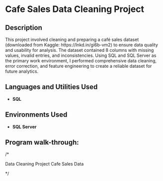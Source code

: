 <h1>Cafe Sales Data Cleaning Project</h1>



<h2>Description</h2>
This project involved cleaning and preparing a café sales dataset (downloaded from Kaggle: https://lnkd.in/gi6b-vm2) to ensure data quality and usability for analysis. The dataset contained 8 columns with missing values, invalid entries, and inconsistencies. Using SQL and SQL Server as the primary work environment, I performed comprehensive data cleaning, error correction, and feature engineering to create a reliable dataset for future analytics.
<br />


<h2>Languages and Utilities Used</h2>

- <b>SQL</b> 

<h2>Environments Used </h2>

- <b>SQL Server</b> 

<h2>Program walk-through:</h2>

/*


Data Cleaning Project
Cafe Sales Data

*/

